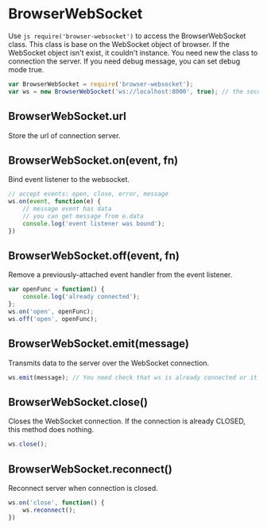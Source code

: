 # BrowserWebSocket

Use ```js require('browser-websocket')``` to access the BrowserWebSocket class. 
This class is base on the WebSocket object of browser. If the WebSocket object 
isn't exist, it couldn't instance. You need new the class to connection the server. 
If you need debug message, you can set debug mode true.

```js
var BrowserWebSocket = require('browser-websocket');
var ws = new BrowserWebSocket('ws://localhost:8000', true); // the second parameter is debug mode
```

## BrowserWebSocket.url

Store the url of connection server.

## BrowserWebSocket.on(event, fn)

Bind event listener to the websocket.

```js
// accept events: open, close, error, message
ws.on(event, function(e) {
	// message event has data
	// you can get message from e.data
	console.log('event listener was bound');
})
```

## BrowserWebSocket.off(event, fn)

Remove a previously-attached event handler from the event listener.

```js
var openFunc = function() {
    console.log('already connected');
};
ws.on('open', openFunc);
ws.off('open', openFunc);
```

## BrowserWebSocket.emit(message)

Transmits data to the server over the WebSocket connection.

```js
ws.emit(message); // You need check that ws is already connected or it will be error.
```

## BrowserWebSocket.close()

Closes the WebSocket connection.  If the connection is already CLOSED, this method does nothing.

```js
ws.close();
```

## BrowserWebSocket.reconnect()

Reconnect server when connection is closed.

```js
ws.on('close', function() {
    ws.reconnect();
})
```
